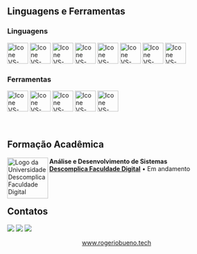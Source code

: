 ##   Linguagens e Ferramentas

### Linguagens
  [<img height="48px" width="48px" alt="Icone VS-Code" src="https://skillicons.dev/icons?i=java"/>](https://www.java.com/pt-BR/)
  [<img height="48px" width="48px" alt="Icone VS-Code" src="https://skillicons.dev/icons?i=php"/>](https://www.php.net/)
  [<img height="48px" width="48px" alt="Icone VS-Code" src="https://skillicons.dev/icons?i=bootstrap"/>](https://developer.mozilla.org/en-US/docs/Web/BootStrap)
  [<img height="48px" width="48px" alt="Icone VS-Code" src="https://skillicons.dev/icons?i=js"/>](https://developer.mozilla.org/en-US/docs/Web/JavaScript)
  [<img height="48px" width="48px" alt="Icone VS-Code" src="https://skillicons.dev/icons?i=html"/>](https://developer.mozilla.org/en-US/docs/Web/HTML)
  [<img height="48px" width="48px" alt="Icone VS-Code" src="https://skillicons.dev/icons?i=css"/>](https://developer.mozilla.org/en-US/docs/Web/CSS)
  [<img height="48px" width="48px" alt="Icone VS-Code" src="https://skillicons.dev/icons?i=react"/>](https://react.dev/)
  [<img height="48px" width="48px" alt="Icone VS-Code" src="https://skillicons.dev/icons?i=tailwind"/>](https://tailwindcss.com/)
  
### Ferramentas
  [<img height="48px" width="48px" alt="Icone VS-Code" src="https://skillicons.dev/icons?i=figma"/>](https://www.figma.com/)
  [<img height="48px" width="48px" alt="Icone VS-Code" src="https://skillicons.dev/icons?i=vscode"/>](https://code.visualstudio.com/)
  [<img height="48px" width="48px" alt="Icone VS-Code" src="https://skillicons.dev/icons?i=github"/>](https://github.com/)
  [<img height="48px" width="48px" alt="Icone VS-Code" src="https://skillicons.dev/icons?i=git"/>](https://git-scm.com/)
  [<img height="48px" width="48px" alt="Icone VS-Code" src="https://skillicons.dev/icons?i=androidstudio"/>](https://developer.android.com/)

<br>

## Formação Acadêmica

[<img align="left" height="94px" width="94px" alt="Logo da Universidade Descomplica Faculdade Digital" src="https://media.licdn.com/dms/image/C4D0BAQH1QLryW1IEFQ/company-logo_200_200/0/1630552069493/faculdade_descomplica_logo?e=1726704000&v=beta&t=w_lI3_C5JeXB8pBV-z2ITz0WlMwhono-HcFEVLvKeBo"/>](https://www.uninter.com/)
**Análise e Desenvolvimento de Sistemas** \
[**Descomplica Faculdade Digital**](https://descomplica.com.br/)  • Em andamento

<br>
<br>

## Contatos

<div>
  <a href="https://www.instagram.com/roger.iodev/" target="_blank"><img loading="lazy" src="https://img.shields.io/badge/-Instagram-%23E4405F?style=for-the-badge&logo=instagram&logoColor=white" target="_blank"></a>
  <a href = "mailto: rogeriobuenodasilva18@gmail.com"><img loading="lazy" src="https://img.shields.io/badge/Gmail-D14836?style=for-the-badge&logo=gmail&logoColor=white" target="_blank"></a>
  <a href="https://www.linkedin.com/in/rogeriobuenodasilva/" target="_blank"><img loading="lazy" src="https://img.shields.io/badge/-LinkedIn-%230077B5?style=for-the-badge&logo=linkedin&logoColor=white" target="_blank"></a> 
  
  <p align="center">
    <a href="https://www.rogeriobueno.tech/" target="_blank">
      www.rogeriobueno.tech
    </a>
  </p>

</div>
